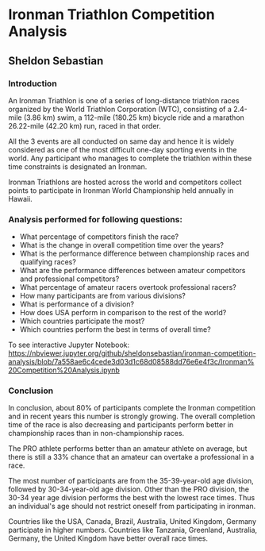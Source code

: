 # Ironman Triathlon Competition Analysis
## Sheldon Sebastian

### Introduction

An Ironman Triathlon is one of a series of long-distance triathlon races organized by the World Triathlon Corporation (WTC), consisting of a 2.4-mile (3.86 km) swim, a 112-mile (180.25 km) bicycle ride and a marathon 26.22-mile (42.20 km) run, raced in that order.

All the 3 events are all conducted on same day and hence it is widely considered as one of the most difficult one-day sporting events in the world. Any participant who manages to complete the triathlon within these time constraints is designated an Ironman.

Ironman Triathlons are hosted across the world and competitors collect points to participate in Ironman World Championship held annually in Hawaii.

### Analysis performed for following questions:
* What percentage of competitors finish the race?
* What is the change in overall competition time over the years?
* What is the performance difference between championship races and qualifying races?
* What are the performance differences between amateur competitors and professional competitors?
* What percentage of amateur racers overtook professional racers?
* How many participants are from various divisions?
* What is performance of a division?
* How does USA perform in comparison to the rest of the world?
* Which countries participate the most?
* Which countries perform the best in terms of overall time?

To see interactive Jupyter Notebook:
https://nbviewer.jupyter.org/github/sheldonsebastian/ironman-competition-analysis/blob/7a558ae6c4cede3d03d1c68d08588dd76e6e4f3c/Ironman%20Competition%20Analysis.ipynb


### Conclusion
In conclusion, about 80% of participants complete the Ironman competition and in recent years this number is strongly growing. The overall completion time of the race is also decreasing and participants perform better in championship races than in non-championship races.

The PRO athlete performs better than an amateur athlete on average, but there is still a 33% chance that an amateur can overtake a professional in a race.

The most number of participants are from the 35-39-year-old age division, followed by 30-34-year-old age division. Other than the PRO division, the 30-34 year age division performs the best with the lowest race times. Thus an individual's age should not restrict oneself from participating in ironman.

Countries like the USA, Canada, Brazil, Australia, United Kingdom, Germany participate in higher numbers. Countries like Tanzania, Greenland, Australia, Germany, the United Kingdom have better overall race times.
